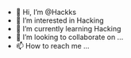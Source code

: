 - 👋 Hi, I’m @Hackks
- 👀 I’m interested in Hacking
- 🌱 I’m currently learning Hacking
- 💞️ I’m looking to collaborate on ...
- 📫 How to reach me ...

<!---
Hackks/Hackks is a ✨ special ✨ repository because its `README.md` (this file) appears on your GitHub profile.
You can click the Preview link to take a look at your changes.
--->
